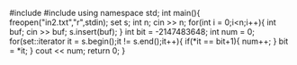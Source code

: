 #include<iostream>
#include<set>
using namespace std;
int main(){
	freopen("in2.txt","r",stdin);
	set<int> s;
	int n;
	cin >> n;
	for(int i = 0;i<n;i++){
		int buf;
		cin >> buf;
		s.insert(buf);
	}
	int bit = -2147483648;
	int num = 0;
	for(set<int>::iterator it = s.begin();it != s.end();it++){
		if(*it == bit+1){
			num++;
		}
		bit = *it;
	}
	cout << num;
	return 0;
}

